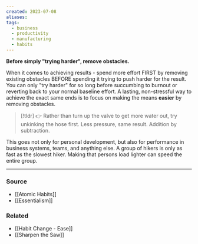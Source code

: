 ```yaml
---
created: 2023-07-08
aliases: 
tags:
  - business
  - productivity
  - manufacturing
  - habits
---
```

**Before simply "trying harder", remove obstacles.**

When it comes to achieving results - spend more effort FIRST by removing existing obstacles BEFORE spending it trying to push harder for the result. You can only "try harder" for so long before succumbing to burnout or reverting back to your normal baseline effort. A lasting, non-stressful way to achieve the exact same ends is to focus on making the means **easier** by removing obstacles.

> [!tldr] 👉 Rather than turn up the valve to get more water out, try unkinking the hose first. Less pressure, same result. Addition by subtraction.

This goes not only for personal development, but also for performance in business systems, teams, and anything else. A group of hikers is only as fast as the slowest hiker. Making that persons load lighter can speed the entire group. 

---

### Source
- [[Atomic Habits]]
- [[Essentialism]]

### Related
- [[Habit Change - Ease]]
- [[Sharpen the Saw]]